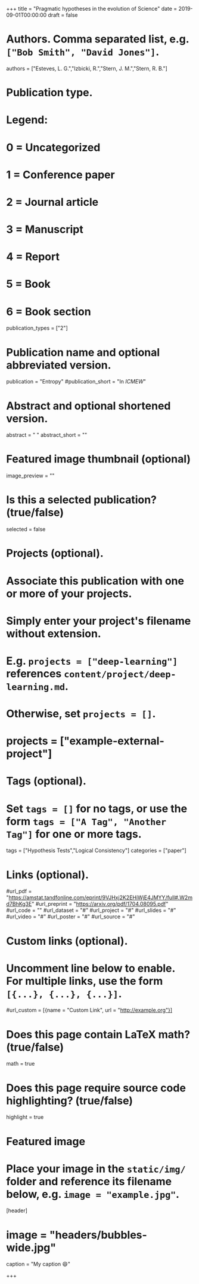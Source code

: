 +++
title = "Pragmatic hypotheses in the evolution of Science"
date = 2019-09-01T00:00:00
draft = false

# Authors. Comma separated list, e.g. `["Bob Smith", "David Jones"]`.
authors = ["Esteves, L. G.","Izbicki, R.","Stern, J. M.","Stern, R. B."]

# Publication type.
# Legend:
# 0 = Uncategorized
# 1 = Conference paper
# 2 = Journal article
# 3 = Manuscript
# 4 = Report
# 5 = Book
# 6 = Book section
publication_types = ["2"]

# Publication name and optional abbreviated version.
publication = "Entropy"
#publication_short = "In *ICMEW*"

# Abstract and optional shortened version.
abstract = " "
abstract_short = ""

# Featured image thumbnail (optional)
image_preview = ""

# Is this a selected publication? (true/false)
selected = false

# Projects (optional).
#   Associate this publication with one or more of your projects.
#   Simply enter your project's filename without extension.
#   E.g. `projects = ["deep-learning"]` references `content/project/deep-learning.md`.
#   Otherwise, set `projects = []`.
# projects = ["example-external-project"]

# Tags (optional).
#   Set `tags = []` for no tags, or use the form `tags = ["A Tag", "Another Tag"]` for one or more tags.
tags = ["Hypothesis Tests","Logical Consistency"]
categories = ["paper"]

# Links (optional).
#url_pdf = "https://amstat.tandfonline.com/eprint/9VJHxj2K2EHiWjE4JMYY/full#.W2md7BhKg3E"
#url_preprint = "https://arxiv.org/pdf/1704.08095.pdf"
#url_code = ""
#url_dataset = "#"
#url_project = "#"
#url_slides = "#"
#url_video = "#"
#url_poster = "#"
#url_source = "#"

# Custom links (optional).
#   Uncomment line below to enable. For multiple links, use the form `[{...}, {...}, {...}]`.
#url_custom = [{name = "Custom Link", url = "http://example.org"}]

# Does this page contain LaTeX math? (true/false)
math = true

# Does this page require source code highlighting? (true/false)
highlight = true

# Featured image
# Place your image in the `static/img/` folder and reference its filename below, e.g. `image = "example.jpg"`.
[header]
# image = "headers/bubbles-wide.jpg"
caption = "My caption :smile:"

+++

